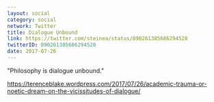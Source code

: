 ```yaml
---
layout: social
category: social
network: Twitter
title: Dialogue Unbound
link: https://twitter.com/steinea/status/890261385686294528
twitterID: 890261385686294528
date: 2017-07-26
---
```


"Philosophy is dialogue unbound."

<https://terenceblake.wordpress.com/2017/07/26/academic-trauma-or-noetic-dream-on-the-vicissitudes-of-dialogue/>
